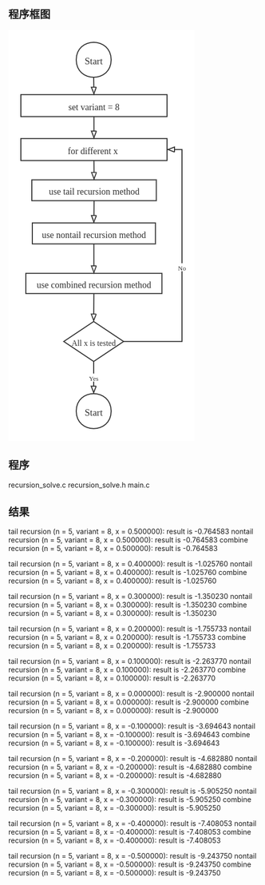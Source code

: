## 程序框图
![](./pic/cfg.png)


## 程序
recursion_solve.c
recursion_solve.h
main.c

## 结果
tail recursion (n = 5, variant = 8, x = 0.500000): result is -0.764583
nontail recursion (n = 5, variant = 8, x = 0.500000): result is -0.764583
combine recursion (n = 5, variant = 8, x = 0.500000): result is -0.764583

tail recursion (n = 5, variant = 8, x = 0.400000): result is -1.025760
nontail recursion (n = 5, variant = 8, x = 0.400000): result is -1.025760
combine recursion (n = 5, variant = 8, x = 0.400000): result is -1.025760

tail recursion (n = 5, variant = 8, x = 0.300000): result is -1.350230
nontail recursion (n = 5, variant = 8, x = 0.300000): result is -1.350230
combine recursion (n = 5, variant = 8, x = 0.300000): result is -1.350230

tail recursion (n = 5, variant = 8, x = 0.200000): result is -1.755733
nontail recursion (n = 5, variant = 8, x = 0.200000): result is -1.755733
combine recursion (n = 5, variant = 8, x = 0.200000): result is -1.755733

tail recursion (n = 5, variant = 8, x = 0.100000): result is -2.263770
nontail recursion (n = 5, variant = 8, x = 0.100000): result is -2.263770
combine recursion (n = 5, variant = 8, x = 0.100000): result is -2.263770

tail recursion (n = 5, variant = 8, x = 0.000000): result is -2.900000
nontail recursion (n = 5, variant = 8, x = 0.000000): result is -2.900000
combine recursion (n = 5, variant = 8, x = 0.000000): result is -2.900000

tail recursion (n = 5, variant = 8, x = -0.100000): result is -3.694643
nontail recursion (n = 5, variant = 8, x = -0.100000): result is -3.694643
combine recursion (n = 5, variant = 8, x = -0.100000): result is -3.694643

tail recursion (n = 5, variant = 8, x = -0.200000): result is -4.682880
nontail recursion (n = 5, variant = 8, x = -0.200000): result is -4.682880
combine recursion (n = 5, variant = 8, x = -0.200000): result is -4.682880

tail recursion (n = 5, variant = 8, x = -0.300000): result is -5.905250
nontail recursion (n = 5, variant = 8, x = -0.300000): result is -5.905250
combine recursion (n = 5, variant = 8, x = -0.300000): result is -5.905250

tail recursion (n = 5, variant = 8, x = -0.400000): result is -7.408053
nontail recursion (n = 5, variant = 8, x = -0.400000): result is -7.408053
combine recursion (n = 5, variant = 8, x = -0.400000): result is -7.408053

tail recursion (n = 5, variant = 8, x = -0.500000): result is -9.243750
nontail recursion (n = 5, variant = 8, x = -0.500000): result is -9.243750
combine recursion (n = 5, variant = 8, x = -0.500000): result is -9.243750

